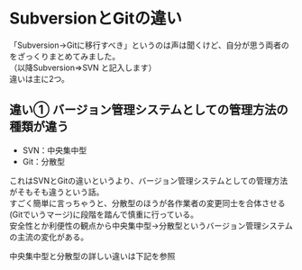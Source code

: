 # SubversionとGitの違い
「Subversion→Gitに移行すべき」というのは声は聞くけど、自分が思う両者のをざっくりまとめてみました。  
（以降Subversion⇒SVN と記入します）  
違いは主に2つ。

## 違い① バージョン管理システムとしての管理方法の種類が違う
- SVN：中央集中型
- Git：分散型

これはSVNとGitの違いというより、バージョン管理システムとしての管理方法がそもそも違うという話。  
すごく簡単に言っちゃうと、分散型のほうが各作業者の変更同士を合体させる(Gitでいうマージ)に段階を踏んで慎重に行っている。  
安全性とか利便性の観点から中央集中型→分散型というバージョン管理システムの主流の変化がある。

中央集中型と分散型の詳しい違いは下記を参照  
[](./SubversionとGitの比較.md)
